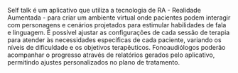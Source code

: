 Self talk é um aplicativo que utiliza a tecnologia de RA - Realidade Aumentada - para criar um ambiente virtual onde pacientes podem interagir com personagens e cenários projetados para estimular habilidades de fala e linguagem. É possível ajustar as configurações de cada sessão de terapia para atender às necessidades específicas de cada paciente, variando os níveis de dificuldade e os objetivos terapêuticos. Fonoaudiólogos poderão acompanhar o progresso através de relatórios gerados pelo aplicativo, permitindo ajustes personalizados no plano de tratamento.
